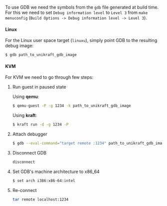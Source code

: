 To use GDB we need the symbols from the `gdb` file generated at build time.
For this we need to set `Debug information level` to `Level 3` from `make menuconfig` (`Build Options -> Debug information level -> Level 3`).

#### Linux

For the Linux user space target (`linuxu`), simply point GDB to the resulting debug image:

```bash
$ gdb path_to_unikraft_gdb_image
```

#### KVM

For KVM we need to go through few steps:

1. Run guest in paused state

   Using **qemu**:

   ```bash
   $ qemu-guest -P -g 1234 -k path_to_unikraft_gdb_image
   ```

   Using **kraft**:

   ```bash
   $ kraft run -d -g 1234 -P
   ```
1. Attach debugger

   ```bash
   $ gdb --eval-command="target remote :1234" path_to_unikraft_gdb_image
   ```

3. Disconnect GDB

   ```bash
   disconnect
   ```

4. Set GDB's machine architecture to x86_64

   ```bash
   $ set arch i386:x86-64:intel
   ```

5. Re-connect

   ```bash
   tar remote localhost:1234
   ```
